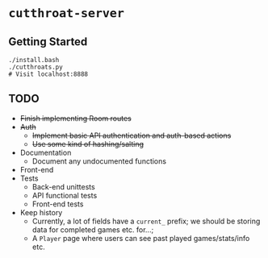 `cutthroat-server`
================

## Getting Started
    ./install.bash
    ./cutthroats.py
    # Visit localhost:8888

## TODO

* ~~Finish implementing Room routes~~
* ~~Auth~~
    * ~~Implement basic API authentication and auth-based actions~~ 
    * ~~Use some kind of hashing/salting~~
* Documentation
    * Document any undocumented functions
* Front-end
* Tests
    * Back-end unittests
    * API functional tests
    * Front-end tests
* Keep history
    * Currently, a lot of fields have a `current_` prefix; we should be storing data for completed games etc. for...;
    * A `Player` page where users can see past played games/stats/info etc.
